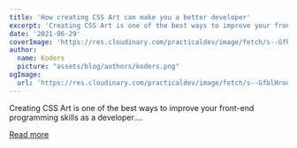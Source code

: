 ```yaml
---
title: 'How creating CSS Art can make you a better developer'
excerpt: 'Creating CSS Art is one of the best ways to improve your front-end programming skills as a developer....'
date: '2021-06-29'
coverImage: 'https://res.cloudinary.com/practicaldev/image/fetch/s--GfblHrou--/c_imagga_scale,f_auto,fl_progressive,h_420,q_auto,w_1000/https://dev-to-uploads.s3.amazonaws.com/uploads/articles/d2iv1hc2tm7adkenpl0p.png'
author:
  name: Koders
  picture: "assets/blog/authors/koders.png"
ogImage:
  url: 'https://res.cloudinary.com/practicaldev/image/fetch/s--GfblHrou--/c_imagga_scale,f_auto,fl_progressive,h_420,q_auto,w_1000/https://dev-to-uploads.s3.amazonaws.com/uploads/articles/d2iv1hc2tm7adkenpl0p.png'
---
```


Creating CSS Art is one of the best ways to improve your front-end programming skills as a developer....

[Read more](https://dev.to/andrewbaisden/how-creating-css-art-can-make-you-a-better-developer-4cd5)
